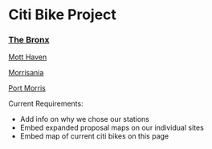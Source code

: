 #                                             Citi Bike Project                                           
### [The Bronx](https://ivybirch.github.io/Bronx-Citi-Bikes)

[Mott Haven](https://ivybirch.github.io/Honors-Bike-Website-Test/)

[Morrisania](https://yukiyoshimatsu.github.io/morrisania_neighborhood)

[Port Morris](http://caseywalsh22.github.io/HC1-Neighborhood)



Current Requirements:	
- Add info on why we chose our stations	
- Embed expanded proposal maps on our individual sites	
- Embed map of current citi bikes on this page	
